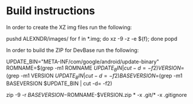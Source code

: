 # Build instructions

In order to create the XZ img files run the following:

  pushd ALEXNDR/images/
  for f in *.img; do xz -9 -z -e ${f}; done
  popd

In order to build the ZIP for DevBase run the following:

  UPDATE_BIN="META-INF/com/google/android/update-binary"
  ROMNAME=$(grep -m1 ROMNAME $UPDATE_BIN | cut -d= -f2)
  VERSION=$(grep -m1 VERSION $UPDATE_BIN | cut -d= -f2)
  BASEVERSION=$(grep -m1 BASEVERSION $UPDATE_BIN | cut -d= -f2)

  zip -9 -r $BASEVERSION-$ROMNAME-$VERSION.zip * -x .git/* -x .gitignore
